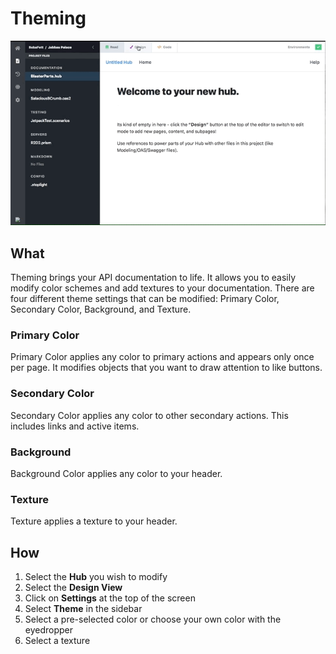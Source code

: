 # Theming 

![Themes for Hubs](https://github.com/stoplightio/docs/blob/develop/assets/gifs/hubs-theming.gif?raw=true)

## What 

Theming brings your API documentation to life. It allows you to easily modify color schemes and add textures to your documentation. There are four different theme settings that can be modified:  Primary Color, Secondary Color, Background, and Texture. 

### Primary Color
Primary Color applies any color to primary actions and appears only once per page. It modifies objects that you want to draw attention to like buttons. 

### Secondary Color 
Secondary Color applies any color to other secondary actions. This includes links and active items. 

### Background 
Background Color applies any color to your header.

### Texture
Texture applies a texture to your header.

## How
1. Select the **Hub** you wish to modify
2. Select the **Design View** 
3. Click on **Settings** at the top of the screen 
4. Select **Theme** in the sidebar 
5. Select a pre-selected color or choose your own color with the eyedropper 
6. Select a texture 



